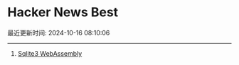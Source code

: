 # Hacker News Best

最近更新时间: 2024-10-16 08:10:06

--- 
1. [Sqlite3 WebAssembly](https://sqlite.org/wasm/doc/trunk/index.md) 
